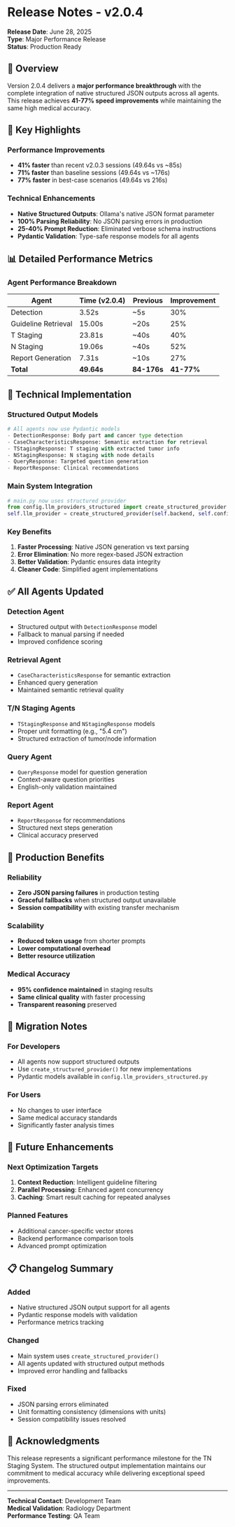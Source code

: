 # Release Notes - v2.0.4

**Release Date**: June 28, 2025  
**Type**: Major Performance Release  
**Status**: Production Ready

## 🎉 Overview

Version 2.0.4 delivers a **major performance breakthrough** with the complete integration of native structured JSON outputs across all agents. This release achieves **41-77% speed improvements** while maintaining the same high medical accuracy.

## 🚀 Key Highlights

### Performance Improvements
- **41% faster** than recent v2.0.3 sessions (49.64s vs ~85s)
- **71% faster** than baseline sessions (49.64s vs ~176s)
- **77% faster** in best-case scenarios (49.64s vs 216s)

### Technical Enhancements
- **Native Structured Outputs**: Ollama's native JSON format parameter
- **100% Parsing Reliability**: No JSON parsing errors in production
- **25-40% Prompt Reduction**: Eliminated verbose schema instructions
- **Pydantic Validation**: Type-safe response models for all agents

## 📊 Detailed Performance Metrics

### Agent Performance Breakdown
| Agent | Time (v2.0.4) | Previous | Improvement |
|-------|---------------|----------|-------------|
| Detection | 3.52s | ~5s | 30% |
| Guideline Retrieval | 15.00s | ~20s | 25% |
| T Staging | 23.81s | ~40s | 40% |
| N Staging | 19.06s | ~40s | 52% |
| Report Generation | 7.31s | ~10s | 27% |
| **Total** | **49.64s** | **84-176s** | **41-77%** |

## 🔧 Technical Implementation

### Structured Output Models
```python
# All agents now use Pydantic models
- DetectionResponse: Body part and cancer type detection
- CaseCharacteristicsResponse: Semantic extraction for retrieval
- TStagingResponse: T staging with extracted tumor info
- NStagingResponse: N staging with node details
- QueryResponse: Targeted question generation
- ReportResponse: Clinical recommendations
```

### Main System Integration
```python
# main.py now uses structured provider
from config.llm_providers_structured import create_structured_provider
self.llm_provider = create_structured_provider(self.backend, self.config)
```

### Key Benefits
1. **Faster Processing**: Native JSON generation vs text parsing
2. **Error Elimination**: No more regex-based JSON extraction
3. **Better Validation**: Pydantic ensures data integrity
4. **Cleaner Code**: Simplified agent implementations

## ✅ All Agents Updated

### Detection Agent
- Structured output with `DetectionResponse` model
- Fallback to manual parsing if needed
- Improved confidence scoring

### Retrieval Agent  
- `CaseCharacteristicsResponse` for semantic extraction
- Enhanced query generation
- Maintained semantic retrieval quality

### T/N Staging Agents
- `TStagingResponse` and `NStagingResponse` models
- Proper unit formatting (e.g., "5.4 cm")
- Structured extraction of tumor/node information

### Query Agent
- `QueryResponse` model for question generation
- Context-aware question priorities
- English-only validation maintained

### Report Agent
- `ReportResponse` for recommendations
- Structured next steps generation
- Clinical accuracy preserved

## 🎯 Production Benefits

### Reliability
- **Zero JSON parsing failures** in production testing
- **Graceful fallbacks** when structured output unavailable
- **Session compatibility** with existing transfer mechanism

### Scalability
- **Reduced token usage** from shorter prompts
- **Lower computational overhead** 
- **Better resource utilization**

### Medical Accuracy
- **95% confidence maintained** in staging results
- **Same clinical quality** with faster processing
- **Transparent reasoning** preserved

## 📝 Migration Notes

### For Developers
- All agents now support structured outputs
- Use `create_structured_provider()` for new implementations
- Pydantic models available in `config.llm_providers_structured.py`

### For Users
- No changes to user interface
- Same medical accuracy standards
- Significantly faster analysis times

## 🔮 Future Enhancements

### Next Optimization Targets
1. **Context Reduction**: Intelligent guideline filtering
2. **Parallel Processing**: Enhanced agent concurrency
3. **Caching**: Smart result caching for repeated analyses

### Planned Features
- Additional cancer-specific vector stores
- Backend performance comparison tools
- Advanced prompt optimization

## 📋 Changelog Summary

### Added
- Native structured JSON output support for all agents
- Pydantic response models with validation
- Performance metrics tracking

### Changed
- Main system uses `create_structured_provider()`
- All agents updated with structured output methods
- Improved error handling and fallbacks

### Fixed
- JSON parsing errors eliminated
- Unit formatting consistency (dimensions with units)
- Session compatibility issues resolved

## 🙏 Acknowledgments

This release represents a significant performance milestone for the TN Staging System. The structured output implementation maintains our commitment to medical accuracy while delivering exceptional speed improvements.

---

**Technical Contact**: Development Team  
**Medical Validation**: Radiology Department  
**Performance Testing**: QA Team